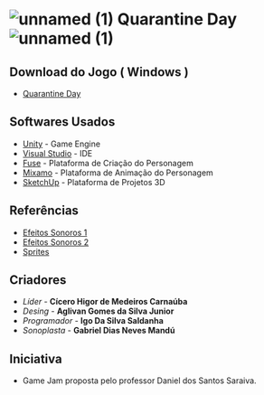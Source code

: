 # ![unnamed (1)](https://user-images.githubusercontent.com/56702143/84601421-4833db80-ae56-11ea-8f81-bdb9c7bdcfcc.png) Quarantine Day ![unnamed (1)](https://user-images.githubusercontent.com/56702143/84601421-4833db80-ae56-11ea-8f81-bdb9c7bdcfcc.png)

## Download do Jogo ( Windows )

* [Quarantine Day](https://github.com/IgoSaldanha/ProjectGameJam/raw/master/Bulids/QuarantineDayBeta1.0.rar)

## Softwares Usados

* [Unity](https://unity.com/pt) - Game Engine
* [Visual Studio](https://visualstudio.microsoft.com/pt-br/) - IDE
* [Fuse](https://store.steampowered.com/app/257400/Fuse/?l=portuguese) - Plataforma de Criação do Personagem
* [Mixamo](https://www.mixamo.com/#/) - Plataforma de Animação do Personagem
* [SketchUp](https://www.sketchup.com/pt-BR) - Plataforma de Projetos 3D

## Referências

* [Efeitos Sonoros 1](https://sonniss.com/gameaudiogdc2016/)
* [Efeitos Sonoros 2](https://freesound.org/browse/)
* [Sprites](https://br.freepik.com)

## Criadores

* *Líder* - **Cícero Higor de Medeiros Carnaúba**
* *Desing* - **Aglivan Gomes da Silva Junior**
* *Programador* - **Igo Da Silva Saldanha**
* *Sonoplasta* - **Gabriel Dias Neves Mandú**

## Iniciativa

* Game Jam proposta pelo professor Daniel dos Santos Saraiva.

